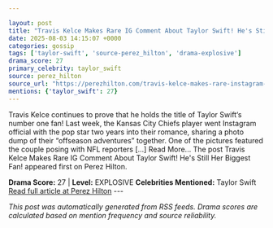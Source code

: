 ```yaml
---

layout: post
title: "Travis Kelce Makes Rare IG Comment About Taylor Swift! He's Still Her Biggest Fan!"
date: 2025-08-03 14:15:07 +0000
categories: gossip
tags: ['taylor-swift', 'source-perez_hilton', 'drama-explosive']
drama_score: 27
primary_celebrity: taylor_swift
source: perez_hilton
source_url: "https://perezhilton.com/travis-kelce-makes-rare-instagram-comment-taylor-swift/"
mentions: {'taylor_swift': 27}
---
```


Travis Kelce continues to prove that he holds the title of Taylor Swift‘s number one fan! Last week, the Kansas City Chiefs player went Instagram official with the pop star two years into their romance, sharing a photo dump of their “offseason adventures” together. One of the pictures featured the couple posing with NFL reporters [...] Read More... The post Travis Kelce Makes Rare IG Comment About Taylor Swift! He's Still Her Biggest Fan! appeared first on Perez Hilton.

**Drama Score:** 27 | **Level:** EXPLOSIVE **Celebrities Mentioned:** Taylor Swift [Read full article at Perez Hilton](https://perezhilton.com/travis-kelce-makes-rare-instagram-comment-taylor-swift/) --- 

*This post was automatically generated from RSS feeds. Drama scores are calculated based on mention frequency and source reliability.*